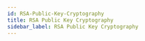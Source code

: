 ```yaml
---
id: RSA-Public-Key-Cryptography
title: RSA Public Key Cryptography
sidebar_label: RSA Public Key Cryptography
---
```



#
